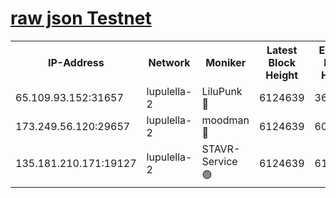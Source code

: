 [raw json Testnet](https://rpc-check.jaclalt.stavr.tech/jaclalt/rpc-jaclalt-result.json)
=

<table><tr><th>IP-Address</th><th>Network</th><th>Moniker</th><th>Latest Block Height</th><th>Earliest Block Height</th><th>Catching Up</th><th>Tx Index</th><th>Voting Power</th><th>Scan Time</th></tr><tr><td>65.109.93.152:31657</td><td>lupulella-2</td><td>LiluPunk 🔴</td><td>6124639</td><td>3688866</td><td>False</td><td>on</td><td>685133</td><td>2024-01-10T01:09:41.085876581UTC</td></tr><tr><td>173.249.56.120:29657</td><td>lupulella-2</td><td>moodman 🔴</td><td>6124639</td><td>6024639</td><td>False</td><td>off</td><td>769094</td><td>2024-01-10T01:09:47.756915409UTC</td></tr><tr><td>135.181.210.171:19127</td><td>lupulella-2</td><td>STAVR-Service 🟢</td><td>6124639</td><td>6122501</td><td>False</td><td>on</td><td>0</td><td>2024-01-10T01:09:40.635318766UTC</td></tr></table>
